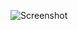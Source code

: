 ![Screenshot](https://raw.githubusercontent.com/Cryakl/Ultimate-RAT-Collection/refs/heads/main/Netsys/netsys3.6/Screenshot.png)

